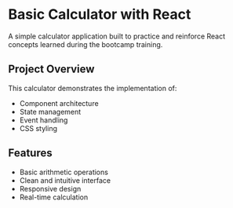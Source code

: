 # Basic Calculator with React

A simple calculator application built to practice and reinforce React concepts learned during the bootcamp training.

## Project Overview

This calculator demonstrates the implementation of:
- Component architecture
- State management
- Event handling
- CSS styling

## Features

- Basic arithmetic operations
- Clean and intuitive interface
- Responsive design
- Real-time calculation
